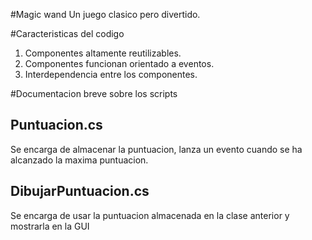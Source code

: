#Magic wand
Un juego clasico pero divertido.

#Caracteristicas del codigo
1. Componentes altamente reutilizables.
2. Componentes funcionan orientado a eventos.
3. Interdependencia entre los componentes.

#Documentacion breve sobre los scripts
## Puntuacion.cs
Se encarga de almacenar la puntuacion, lanza un evento cuando se ha alcanzado la maxima puntuacion.

## DibujarPuntuacion.cs
Se encarga de usar la puntuacion almacenada en la clase anterior y mostrarla en la GUI

